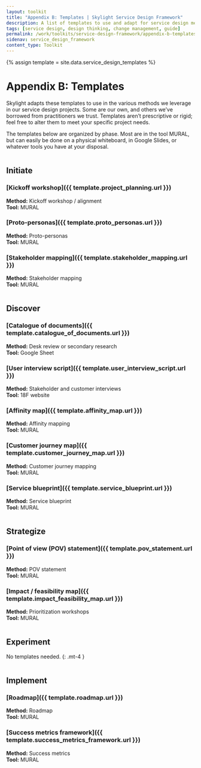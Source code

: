 ```yaml
---
layout: toolkit
title: "Appendix B: Templates | Skylight Service Design Framework"
description: A list of templates to use and adapt for service design methods.
tags: [service design, design thinking, change management, guide]
permalink: /work/toolkits/service-design-framework/appendix-b-templates/
sidenav: service_design_framework
content_type: Toolkit
---
```

{% assign template = site.data.service_design_templates %}

# Appendix B: Templates

Skylight adapts these templates to use in the various methods we leverage in our service design projects. Some are our own, and others we’ve borrowed from practitioners we trust. Templates aren’t prescriptive or rigid; feel free to alter them to meet your specific project needs.

The templates below are organized by phase. Most are in the tool MURAL, but can easily be done on a physical whiteboard, in Google Slides, or whatever tools you have at your disposal.

<div class="sdf__heading-section">
  <img class="sdf__icon" src="/img/service_design/icons/initiate.svg" alt="">
  <h2 class="my-0 ml-3">Initiate</h2>
</div>

### [Kickoff workshop]({{ template.project_planning.url }})

**Method:** Kickoff workshop / alignment
<br>
**Tool:** MURAL

### [Proto-personas]({{ template.proto_personas.url }})

**Method:** Proto-personas
<br>
**Tool:** MURAL

### [Stakeholder mapping]({{ template.stakeholder_mapping.url }})

**Method:** Stakeholder mapping
<br>
**Tool:** MURAL

<div class="sdf__heading-section">
  <img class="sdf__icon" src="/img/service_design/icons/discover.svg" alt="">
  <h2 class="my-0 ml-3">Discover</h2>
</div>

### [Catalogue of documents]({{ template.catalogue_of_documents.url }})

**Method:** Desk review or secondary research
<br>
**Tool:** Google Sheet

### [User interview script]({{ template.user_interview_script.url }})
**Method:** Stakeholder and customer interviews
<br>
**Tool:** 18F website

### [Affinity map]({{ template.affinity_map.url }})
**Method:** Affinity mapping
<br>
**Tool:** MURAL

### [Customer journey map]({{ template.customer_journey_map.url }})

**Method:** Customer journey mapping
<br>
**Tool:** MURAL

### [Service blueprint]({{ template.service_blueprint.url }})
**Method:** Service blueprint
<br>
**Tool:** MURAL

<div class="sdf__heading-section">
  <img class="sdf__icon" src="/img/service_design/icons/strategize.svg" alt="">
  <h2 class="my-0 ml-3">Strategize</h2>
</div>

### [Point of view (POV) statement]({{ template.pov_statement.url }})
**Method:** POV statement
<br>
**Tool:** MURAL

### [Impact / feasibility map]({{ template.impact_feasibility_map.url }})

**Method:** Prioritization workshops
<br>
**Tool:** MURAL

<div class="sdf__heading-section">
  <img class="sdf__icon" src="/img/service_design/icons/experiment.svg" alt="">
  <h2 class="my-0 ml-3">Experiment</h2>
</div>

No templates needed.
{: .mt-4 }

<div class="sdf__heading-section">
  <img class="sdf__icon" src="/img/service_design/icons/implement.svg" alt="">
  <h2 class="my-0 ml-3">Implement</h2>
</div>

### [Roadmap]({{ template.roadmap.url }})

**Method:** Roadmap
<br>
**Tool:** MURAL

### [Success metrics framework]({{ template.success_metrics_framework.url }})
**Method:** Success metrics
<br>
**Tool:** MURAL
